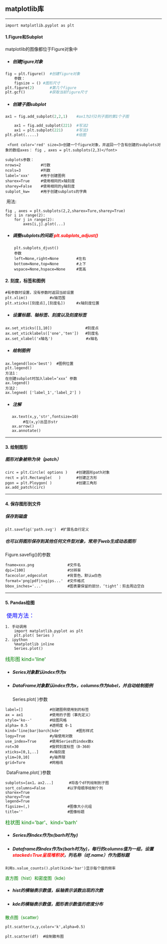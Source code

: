 ## matplotlib库

---

```import matplotlib.pyplot as plt```

#### 1.Figure和Subplot

matplotlib的图像都位于Figure对象中

* ##### 创建figure对象

```python
fig = plt.figure()	#创建figure对象
	参数：
	figsize = () #图形尺寸
plt.figure(2)		#第几个figure
plt.gcf()			#获取当前figure尺寸
```

* ##### 创建子图subplot

```python
ax1 = fig.add_subplot(2,2,1)	#ax1为2行2列子图的第1个子图

	ax1 = fig.add_subplot(221)	#写法2
	ax1 = plt.subplot(221)		#写法3
plt.plot(.....)					#绘图
```

     <font color='red' size=3>创建一个figure对象，并返回一个含有创建的subplots对象的数组axes：	fig , axes = plt.subplots(2,3)</font>
```
subplots参数：
nrows=2			#行数
ncols=3			#列数
label='xxx'     #用于创建图例
sharex=True		#使用相同的x轴刻度
sharey=False	#使用相同的y轴刻度
subplot_kw=		#用于创建subplots的字典
```
​	用法:

```
fig , axes = plt.subplots(2,2,sharex=Ture,sharey=True)
for i in range(2):
    for j in range(2):
        axes[i,j].plot(...)
```

* ##### 调整subplots的间距<font color='red'> plt.subplots_adjust()</font>
```
    plt.subplots_djust()
    参数
    left=None,right=None		#左右
    bottom=None,top=None		#上下
    wspace=None,hspace=None		#宽高
```

#### 2. 刻度，标签和图例

```
#有参数时设置，没有参数时返回当前设置
plt.xlim()			#x轴范围
plt.xticks([刻度点],[刻度名])		#x轴刻度位置
```

* ##### 设置标题、轴标签、刻度以及刻度标签
```
ax.set_xticks([1,10])				#刻度点
ax.set_xticklabels(['one','ten'])	#刻度名
ax.set_xlabel('x轴名')			   #x轴名
```

* ##### 绘制图例

```
ax.legend(loc='best')  #图例位置
plt.legend()
方法1：
在创建subplot时加入label=‘xxx’ 参数
ax.legend()
方法2：
ax.legned( ['label_1','label_2'] )
```

* ##### 注解

```
   ax.text(x,y,'str',fontsize=10)
   		#在(x,y)出显示str
   ax.arrow()
   ax.annotate()
```

---



#### 3. 绘制图形

##### 图形对象被称为块（patch）

```
circ = plt.Circle( options )	#创建圆形path对象
rect = plt.Rectangle(   )		#创建正方形
pgon = plt.Ploygon( )			#创建三角形
ax.add_patch(circ)
```

---

#### 4. 保存图形到文件

##### 保存到磁盘

```plt.savefig('path.svg')	#扩展名自行定义```

##### 也可以将图形保存到其他任何文件型对象，常用于web生成动态图形

Figure.savefig()的参数

```
fname=xxx.png				#文件名
dpi=[100]					#分辨率
facecolor,edgecolot			#背景色，默认w白色
format='png|pdf|svg|ps...'	#文件格式
bbox_inches='...'			#图表要保留的部分，‘tight’：剪去周边空白
```

---

#### 5. Pandas绘图

​	<font color='blue' size=4>使用方法：</font>

```
1. 手动调用
	import matplotlib.pyplot as plt
	plt.plot( Series )
2. ipython
	%matplotlib inline
	Series.plot()
```

<font size=3 color='green'>线形图	kind='line'</font>

  * ##### Series对象默认index作为x

  * ##### DataFrame对象默认index作为x，columns作为label，并自动绘制图例

    Series.plot( )参数

```
label=[]			#创建图例使用到的标签
ax = ax1	   		#使用的子图（事先定义）
style='ko--'		#绘图风格
alpha= 0.5			#透明度 0-1
kind='line|bar|barch|kde'		#图形样式
logy=True			#y轴使用对数
use_index=True		#使用Series的index做x
rot=30				#旋转刻度标签（0-360）
xticks=[0,1,..]		#x轴刻度
ylim=[0,10]			#y轴界限
grid=Ture			#网格线	
```

​	DataFrame.plot( )参数

```
subplots=[ax1，ax2...]		#将各个df列绘制到子图
sort_columns=False			#以字母顺序绘制个列
sharex=True
sharey=True
legend=True
figsize=(,)					#图像大小元组
title=''					#图像标题
```

<font size=3 color='green'>柱状图	kind='bar'、kind='barh'</font>

* ##### Series的index作为x(barh时为y)

* ##### Dataframe的index作为x(barh时为y)，每行的columns值为一组，设置<font color='red'>stacked=True呈现堆积状</font>，列名称（df.name）作为图标题

```利用s.value_counts().plot(kind='bar')显示每个值的频率```

<font color='green'>直方图（hist）和密度图（kde）</font>

* ##### hist的横轴表示数值，纵轴表示该数出现的次数

* ##### kde的横轴表示数值，图形表示数值的密度分布

<font color='green'>散点图（scatter）</font>

```plt.scatter(x,y,color='k',alpha=0.5)```

```plt.scatter(df)	#绘制散布图```